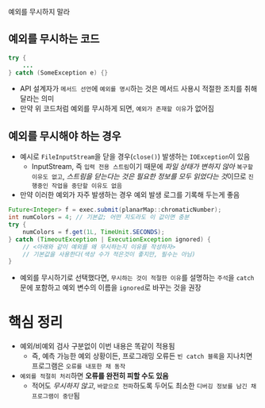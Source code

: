 예외를 무시하지 말라
## 예외를 무시하는 코드
```java
try {
	...
} catch (SomeException e) {}
```
- API 설계자가 `메서드 선언`에 `예외를 명시`하는 것은 메서드 사용시 적절한 조치를 취해달라는 의미
- 만약 위 코드처럼 예외를 무시하게 되면, `예외가 존재할 이유`가 없어짐
## 예외를 무시해야 하는 경우
- 예시로 `FileInputStream`을 닫을 경우(`close()`) 발생하는 `IOException`이 있음
	- InputStream, 즉 `입력 전용 스트림`이기 때문에 *파일 상태가 변하지 않아* `복구할 이유도 없고`, *스트림을 닫는다는 것은 필요한 정보를 모두 읽었다는 것*이므로 `진행중인 작업을 중단할 이유도 없음`
 - 만약 이러한 예외가 자주 발생하는 경우 예외 발생 로그를 기록해 두는게 좋음
```java
Future<Integer> f = exec.submit(planarMap::chromaticNumber);
int numColors = 4; // 기본값; 어떤 지도라도 이 값이면 충분
try {
	numColors = f.get(1L, TimeUnit.SECONDS);
} catch (TimeoutException | ExecutionException ignored) {
	// <아래와 같이 예외를 왜 무시하는지 이유를 작성하자>
	// 기본값을 사용한다(색상 수가 적은것이 좋지만, 필수는 아님)
}
```
 - 예외를 무시하기로 선택했다면, `무시하는 것이 적절한 이유`를 설명하는 `주석`을 `catch`문에 포함하고 예외 변수의 이름을 `ignored`로 바꾸는 것을 권장
# 핵심 정리
- 예외/비예외 검사 구분없이 이번 내용은 똑같이 적용됨
	- 즉, 예측 가능한 예외 상황이든, 프로그래밍 오류든 `빈 catch 블록`을 지나치면 프로그램은 `오류를 내포한 채 동작`
 - `예외를 적절히 처리`하면 **오류를 완전히 피할 수도 있음**
	 - 적어도 *무시하지 않고*, `바깥으로 전파`하도록 두어도 최소한 `디버깅 정보를 남긴 채 프로그램이 중단`됨